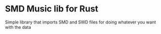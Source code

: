 # SMD Music lib for Rust

Simple library that imports SMD and SWD files for doing whatever you want with the data

